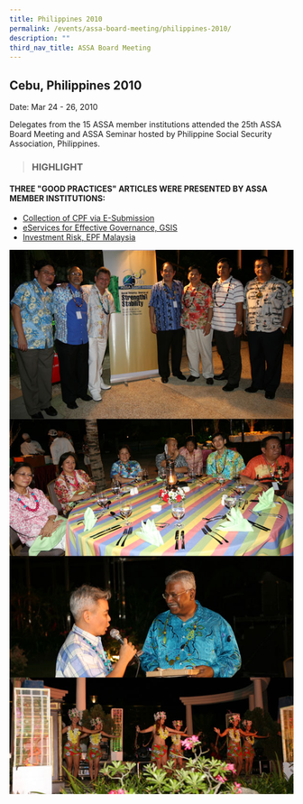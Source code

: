 ```yaml
---
title: Philippines 2010
permalink: /events/assa-board-meeting/philippines-2010/
description: ""
third_nav_title: ASSA Board Meeting
---
```

## Cebu, Philippines 2010
Date: Mar 24 - 26, 2010


Delegates from the 15 ASSA member institutions attended the 25th ASSA Board Meeting and ASSA Seminar hosted by Philippine Social Security Association, Philippines.

> ### HIGHLIGHT

#### THREE "GOOD PRACTICES" ARTICLES WERE PRESENTED BY ASSA MEMBER INSTITUTIONS:

* [Collection of CPF via E-Submission](/files/ASSA%20Board%20Meeting/Philippines%202010/Collection%20of%20CPF%20via%20E-Submission.pdf)
* [eServices for Effective Governance, GSIS](/files/ASSA%20Board%20Meeting/Philippines%202010/eServices%20for%20Effective%20Governance,%20GSIS.pdf)
* [Investment Risk, EPF Malaysia](/files/ASSA%20Board%20Meeting/Philippines%202010/Investment%20Risk,%20EPF%20Malaysia.pdf)

![](/images/Board%20Meeting/Philippines%202010/Philippines-2010.jpg)
